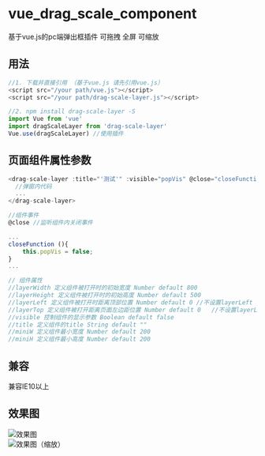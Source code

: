 # vue_drag_scale_component
基于vue.js的pc端弹出框插件 可拖拽 全屏 可缩放
## 用法
```javascript
//1. 下载并直接引用 （基于vue.js 请先引用vue.js）
<script src="/your path/vue.js"></script>
<script src="/your path/drag-scale-layer.js"></script>

//2. npm install drag-scale-layer -S 
import Vue from 'vue'
import dragScaleLayer from 'drag-scale-layer'
Vue.use(dragScaleLayer) //使用插件
```
## 页面组件属性参数
```javascript
<drag-scale-layer :title="'测试'" :visible="popVis" @close="closeFunction">
  //弹窗内代码
  ...
</drag-scale-layer>

//组件事件
@close //监听组件内关闭事件

...
closeFunction (){
	this.popVis = false;
}
...

// 组件属性
//layerWidth 定义组件被打开时的初始宽度 Number default 800
//layerHeight 定义组件被打开时的初始高度 Number default 500
//layerLeft 定义组件被打开时距离顶部位置 Number default 0 //不设置layerLeft layerTop 默认居中
//layerTop 定义组件被打开距离页面左边距位置 Number default 0   //不设置layerLeft layerTop 默认居中
//visible 控制组件的显示参数 Boolean default false
//title 定义组件的title String default ""
//miniW 定义组件最小宽度 Number default 200
//miniH 定义组件最小高度 Number default 200
```
## 兼容
兼容IE10以上

## 效果图
![效果图](https://github.com/yl1033669613/vue_drag_scale_component/master/eft_pic1.png)  
![效果图（缩放）](https://github.com/yl1033669613/vue_drag_scale_component/master/eft_pic2.png)  

